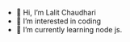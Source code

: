 - 👋 Hi, I’m Lalit Chaudhari
- 👀 I’m interested in coding
- 🌱 I’m currently learning node js.

<!---
Lalit177/Lalit177 is a ✨ special ✨ repository because its `README.md` (this file) appears on your GitHub profile.
You can click the Preview link to take a look at your changes.
--->
